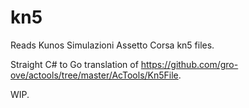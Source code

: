 # kn5

Reads Kunos Simulazioni Assetto Corsa kn5 files. 

Straight C# to Go translation of https://github.com/gro-ove/actools/tree/master/AcTools/Kn5File.

WIP.